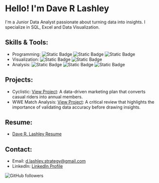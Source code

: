 # Hello! I'm Dave R Lashley
I'm a Junior Data Analyst passionate about turning data into insights. I specialize in SQL, Excel and Data Visualization.

## Skills & Tools:
- Programming: ![Static Badge](https://img.shields.io/badge/R-blue) ![Static Badge](https://img.shields.io/badge/SQL-blue) ![Static Badge](https://img.shields.io/badge/BigQuery-blue)
- Visualization: ![Static Badge](https://img.shields.io/badge/Tableau-yellow) ![Static Badge](https://img.shields.io/badge/Powerpoint-yellow)
- Analysis: ![Static Badge](https://img.shields.io/badge/Excel-Green) ![Static Badge](https://img.shields.io/badge/Pivot%20Tables-Green) ![Static Badge](https://img.shields.io/badge/Google%20Sheets-Green)

## Projects:
- Cyclistic: [View Project](https://sites.google.com/view/daverlashley/cyclistic-project): A data-driven marketing plan that converts casual riders into annual members.
- WWE Match Analysis: [View Project](https://github.com/DaveRLashley/wwe-match-analysis): A critical review that highlights the importance of validating data accuracy before drawing insights.

## Resume:
- [Dave R. Lashley Resume](https://github.com/DaveRLashley/Resume/blob/main/Dave%20R%20Lashley%20Resume-2025_Data.pdf)

## Contact:
- Email: [d.lashley.strategy@gmail.com](mailto:d.lashley.strategy@gmail.com)
- LinkedIn: [LinkedIn Profile](https://www.linkedin.com/in/davelashley/)

![GitHub followers](https://img.shields.io/github/followers/daverlashley?style=for-the-badge&logo=github)
